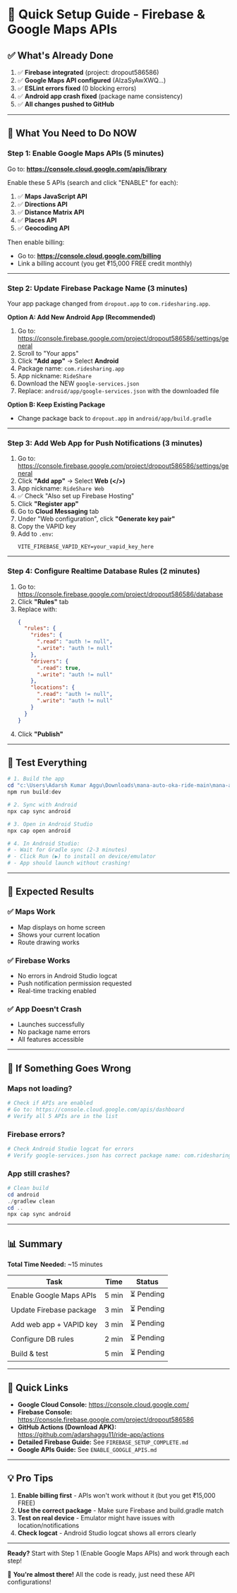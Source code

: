# 🚀 Quick Setup Guide - Firebase & Google Maps APIs

## ✅ What's Already Done

1. ✅ **Firebase integrated** (project: dropout586586)
2. ✅ **Google Maps API configured** (AIzaSyAwXWQ...)
3. ✅ **ESLint errors fixed** (0 blocking errors)
4. ✅ **Android app crash fixed** (package name consistency)
5. ✅ **All changes pushed to GitHub**

---

## 🎯 What You Need to Do NOW

### Step 1: Enable Google Maps APIs (5 minutes)

Go to: **https://console.cloud.google.com/apis/library**

Enable these 5 APIs (search and click "ENABLE" for each):
1. ✅ **Maps JavaScript API**
2. ✅ **Directions API**
3. ✅ **Distance Matrix API**
4. ✅ **Places API**
5. ✅ **Geocoding API**

Then enable billing:
- Go to: **https://console.cloud.google.com/billing**
- Link a billing account (you get ₹15,000 FREE credit monthly)

---

### Step 2: Update Firebase Package Name (3 minutes)

Your app package changed from `dropout.app` to `com.ridesharing.app`.

**Option A: Add New Android App (Recommended)**
1. Go to: https://console.firebase.google.com/project/dropout586586/settings/general
2. Scroll to "Your apps"
3. Click **"Add app"** → Select **Android**
4. Package name: `com.ridesharing.app`
5. App nickname: `RideShare`
6. Download the NEW `google-services.json`
7. Replace: `android/app/google-services.json` with the downloaded file

**Option B: Keep Existing Package**
- Change package back to `dropout.app` in `android/app/build.gradle`

---

### Step 3: Add Web App for Push Notifications (3 minutes)

1. Go to: https://console.firebase.google.com/project/dropout586586/settings/general
2. Click **"Add app"** → Select **Web (</>)**
3. App nickname: `RideShare Web`
4. ✅ Check "Also set up Firebase Hosting"
5. Click **"Register app"**
6. Go to **Cloud Messaging** tab
7. Under "Web configuration", click **"Generate key pair"**
8. Copy the VAPID key
9. Add to `.env`:
   ```env
   VITE_FIREBASE_VAPID_KEY=your_vapid_key_here
   ```

---

### Step 4: Configure Realtime Database Rules (2 minutes)

1. Go to: https://console.firebase.google.com/project/dropout586586/database
2. Click **"Rules"** tab
3. Replace with:
   ```json
   {
     "rules": {
       "rides": {
         ".read": "auth != null",
         ".write": "auth != null"
       },
       "drivers": {
         ".read": true,
         ".write": "auth != null"
       },
       "locations": {
         ".read": "auth != null",
         ".write": "auth != null"
       }
     }
   }
   ```
4. Click **"Publish"**

---

## 🧪 Test Everything

```powershell
# 1. Build the app
cd "c:\Users\Adarsh Kumar Aggu\Downloads\mana-auto-oka-ride-main\mana-auto-oka-ride-main"
npm run build:dev

# 2. Sync with Android
npx cap sync android

# 3. Open in Android Studio
npx cap open android

# 4. In Android Studio:
# - Wait for Gradle sync (2-3 minutes)
# - Click Run (▶️) to install on device/emulator
# - App should launch without crashing!
```

---

## 📱 Expected Results

### ✅ Maps Work
- Map displays on home screen
- Shows your current location
- Route drawing works

### ✅ Firebase Works
- No errors in Android Studio logcat
- Push notification permission requested
- Real-time tracking enabled

### ✅ App Doesn't Crash
- Launches successfully
- No package name errors
- All features accessible

---

## 🐛 If Something Goes Wrong

### Maps not loading?
```powershell
# Check if APIs are enabled
# Go to: https://console.cloud.google.com/apis/dashboard
# Verify all 5 APIs are in the list
```

### Firebase errors?
```powershell
# Check Android Studio logcat for errors
# Verify google-services.json has correct package name: com.ridesharing.app
```

### App still crashes?
```powershell
# Clean build
cd android
./gradlew clean
cd ..
npx cap sync android
```

---

## 📊 Summary

**Total Time Needed:** ~15 minutes

| Task | Time | Status |
|------|------|--------|
| Enable Google Maps APIs | 5 min | ⏳ Pending |
| Update Firebase package | 3 min | ⏳ Pending |
| Add web app + VAPID key | 3 min | ⏳ Pending |
| Configure DB rules | 2 min | ⏳ Pending |
| Build & test | 5 min | ⏳ Pending |

---

## 🔗 Quick Links

- **Google Cloud Console:** https://console.cloud.google.com/
- **Firebase Console:** https://console.firebase.google.com/project/dropout586586
- **GitHub Actions (Download APK):** https://github.com/adarshaggu11/ride-app/actions
- **Detailed Firebase Guide:** See `FIREBASE_SETUP_COMPLETE.md`
- **Google APIs Guide:** See `ENABLE_GOOGLE_APIS.md`

---

## 💡 Pro Tips

1. **Enable billing first** - APIs won't work without it (but you get ₹15,000 FREE)
2. **Use the correct package** - Make sure Firebase and build.gradle match
3. **Test on real device** - Emulator might have issues with location/notifications
4. **Check logcat** - Android Studio logcat shows all errors clearly

---

**Ready?** Start with Step 1 (Enable Google Maps APIs) and work through each step!

🎉 **You're almost there!** All the code is ready, just need these API configurations!

